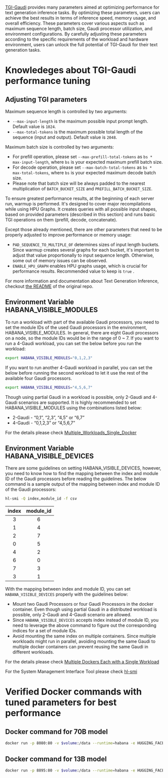 [TGI-Gaudi](https://github.com/huggingface/tgi-gaudi) provides many parameters aimed at optimizing performance for text generation inference tasks. By optimizing these parameters, users can achieve the best results in terms of inference speed, memory usage, and overall efficiency. These parameters cover various aspects such as maximum sequence length, batch size, Gaudi processor utilization, and environment configurations. By carefully adjusting these parameters according to the specific requirements of the workload and hardware environment, users can unlock the full potential of TGI-Gaudi for their text generation tasks.

# Knowledeges about TGI-Gaudi performance tuning

## Adjusting TGI parameters

Maximum sequence length is controlled by two arguments:

- `--max-input-length` is the maximum possible input prompt length. Default value is `1024`.
- `--max-total-tokens` is the maximum possible total length of the sequence (input and output). Default value is `2048`.

Maximum batch size is controlled by two arguments:

- For prefill operation, please set `--max-prefill-total-tokens` as `bs * max-input-length`, where `bs` is your expected maximum prefill batch size.
- For decode operation, please set `--max-batch-total-tokens` as `bs * max-total-tokens`, where `bs` is your expected maximum decode batch size.
- Please note that batch size will be always padded to the nearest multiplication of `BATCH_BUCKET_SIZE` and `PREFILL_BATCH_BUCKET_SIZE`.

To ensure greatest performance results, at the beginning of each server run, warmup is performed. It's designed to cover major recompilations while using HPU Graphs. It creates queries with all possible input shapes, based on provided parameters (described in this section) and runs basic TGI operations on them (prefill, decode, concatenate).

Except those already mentioned, there are other parameters that need to be properly adjusted to improve performance or memory usage:

- `PAD_SEQUENCE_TO_MULTIPLE_OF` determines sizes of input length buckets. Since warmup creates several graphs for each bucket, it's important to adjust that value proportionally to input sequence length. Otherwise, some out of memory issues can be observed.
- `ENABLE_HPU_GRAPH` enables HPU graphs usage, which is crucial for performance results. Recommended value to keep is `true` .

For more information and documentation about Text Generation Inference, checkout [the README](https://github.com/huggingface/text-generation-inference#text-generation-inference) of the original repo.

## Environment Variable HABANA_VISIBLE_MODULES

To run a workload with part of the available Gaudi processors, you need to set the module IDs of the used Gaudi processors in the environment, HABANA_VISIBLE_MODULES. In general, there are eight Gaudi processors on a node, so the module IDs would be in the range of 0 ~ 7. If you want to run a 4-Gaudi workload, you can set the below before you run the workload:

```bash
export HABANA_VISIBLE_MODULES="0,1,2,3"
```

If you want to run another 4-Gaudi workload in parallel, you can set the below before running the second workload to let it use the rest of the available four Gaudi processors.

```bash
export HABANA_VISIBLE_MODULES="4,5,6,7"
```

Though using partial Gaudi in a workload is possible, only 2-Gaudi and 4-Gaudi scenarios are supported. It is highly recommended to set HABANA_VISIBLE_MODULES using the combinations listed below:

- 2-Gaudi - “0,1”, “2,3”, “4,5” or “6,7”
- 4-Gaudi - “0,1,2,3” or “4,5,6,7”

For the details please check [Multiple_Workloads_Single_Docker](https://docs.habana.ai/en/latest/PyTorch/Reference/PT_Multiple_Tenants_on_HPU/Multiple_Workloads_Single_Docker.html)

## Environment Variable HABANA_VISIBLE_DEVICES

There are some guidelines on setting HABANA_VISIBLE_DEVICES, however, you need to know how to find the mapping between the index and module ID of the Gaudi processors before reading the guidelines. The below command is a sample output of the mapping between index and module ID of the Gaudi processors:

```bash
hl-smi -Q index,module_id -f csv
```

| index | module_id |
| :---: | :-------: |
|   3   |     6     |
|   1   |     4     |
|   2   |     7     |
|   0   |     5     |
|   4   |     2     |
|   6   |     0     |
|   7   |     3     |
|   3   |     1     |

With the mapping between index and module ID, you can set `HABANA_VISIBLE_DEVICES` properly with the guidelines below:

- Mount two Gaudi Processors or four Gaudi Processors in the docker container. Even though using partial Gaudi in a distributed workload is possible, only 2-Gaudi and 4-Gaudi scenario are allowed.
- Since `HABANA_VISIBLE_DEVICES` accepts index instead of module ID, you need to leverage the above command to figure out the corresponding indices for a set of module IDs.
- Avoid mounting the same index on multiple containers. Since multiple workloads might run in parallel, avoiding mounting the same Gaudi to multiple docker containers can prevent reusing the same Gaudi in different workloads.

For the details please check [Multiple Dockers Each with a Single Workload](https://docs.habana.ai/en/latest/PyTorch/Reference/PT_Multiple_Tenants_on_HPU/Multiple_Dockers_each_with_Single_Workload.html)

For the System Management Interface Tool please check [hl-smi](https://docs.habana.ai/en/latest/Management_and_Monitoring/Embedded_System_Tools_Guide/System_Management_Interface_Tool.html)

# Verified Docker commands with tuned parameters for best performance

## Docker command for 70B model

```bash
docker run -p 8080:80 -v $volume:/data --runtime=habana -e HUGGING_FACE_HUB_TOKEN=$HUGGINGFACEHUB_API_TOKEN -e PT_HPU_ENABLE_LAZY_COLLECTIVES=true -e HABANA_VISIBLE_DEVICES="6,7,4,5" -e HABANA_VISIBLE_MODULES="0,1,2,3" -e BATCH_BUCKET_SIZE=22 -e PREFILL_BATCH_BUCKET_SIZE=1 -e MAX_BATCH_PREFILL_TOKENS=5102 -e MAX_BATCH_TOTAL_TOKENS=32256 -e MAX_INPUT_LENGTH=1024 -e PAD_SEQUENCE_TO_MULTIPLE_OF=1024 -e MAX_WAITING_TOKENS=5 -e OMPI_MCA_btl_vader_single_copy_mechanism=none --cap-add=sys_nice --ipc=host tgi_gaudi --model-id $model --sharded true --num-shard 4
```

## Docker command for 13B model

```bash
docker run -p 8895:80 -v $volume:/data --runtime=habana -e HUGGING_FACE_HUB_TOKEN=$HUGGINGFACEHUB_API_TOKEN -e PT_HPU_ENABLE_LAZY_COLLECTIVES=true -e PAD_SEQUENCE_TO_MULTIPLE_OF=128  -e HABANA_VISIBLE_DEVICES="4" -e BATCH_BUCKET_SIZE=16 -e PREFILL_BATCH_BUCKET_SIZE=1 -e MAX_BATCH_PREFILL_TOKENS=4096 -e MAX_BATCH_TOTAL_TOKENS=18432 -e PAD_SEQUENCE_TO_MULTIPLE_OF=1024 -e MAX_INPUT_LENGTH=1024 -e MAX_TOTAL_TOKENS=1152  -e OMPI_MCA_btl_vader_single_copy_mechanism=none --cap-add=sys_nice --ipc=host tgi_gaudi --model-id $model
```
